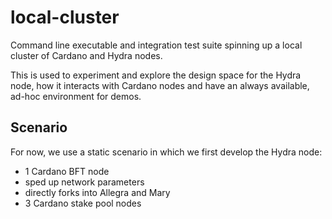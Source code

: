 # local-cluster

Command line executable and integration test suite spinning up a local cluster of Cardano and Hydra nodes.

This is used to experiment and explore the design space for the Hydra node, how
it interacts with Cardano nodes and have an always available, ad-hoc environment
for demos.

## Scenario

For now, we use a static scenario in which we first develop the Hydra node:

- 1 Cardano BFT node
- sped up network parameters
- directly forks into Allegra and Mary
- 3 Cardano stake pool nodes
